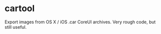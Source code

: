 cartool
=======

Export images from OS X / iOS .car CoreUI archives. Very rough code, but still useful.
